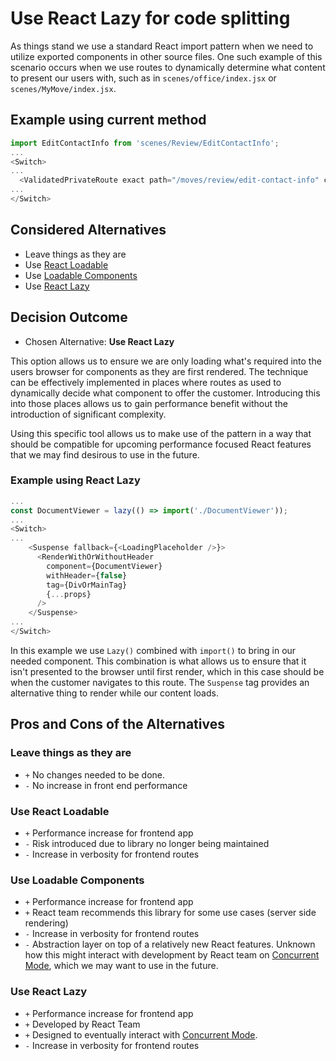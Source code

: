 # Use React Lazy for code splitting

As things stand we use a standard React import pattern when we need to utilize
exported components in other source files. One such example of this scenario occurs when
we use routes to dynamically determine what content to present our users with, such as in
`scenes/office/index.jsx` or `scenes/MyMove/index.jsx`.

## Example using current method

```javascript
import EditContactInfo from 'scenes/Review/EditContactInfo';
...
<Switch>
...
  <ValidatedPrivateRoute exact path="/moves/review/edit-contact-info" component={EditContactInfo} />
...
</Switch>
```

## Considered Alternatives

* Leave things as they are
* Use [React Loadable](https://github.com/jamiebuilds/react-loadable)
* Use [Loadable Components](https://github.com/smooth-code/loadable-components)
* Use [React Lazy](https://reactjs.org/docs/code-splitting.html#reactlazy)

## Decision Outcome

* Chosen Alternative: **Use React Lazy**

This option allows us to ensure we are only loading what's required into the users browser for components as they are
first rendered. The technique can be effectively implemented in places where routes as used to dynamically decide
what component to offer the customer. Introducing this into those places allows us to gain performance benefit without
the introduction of significant complexity.

Using this specific tool allows us to make use of the pattern in a way that should be compatible for upcoming
performance focused React features that we may find desirous to use in the future.

### Example using React Lazy

```javascript
...
const DocumentViewer = lazy(() => import('./DocumentViewer'));
...
<Switch>
...
    <Suspense fallback={<LoadingPlaceholder />}>
      <RenderWithOrWithoutHeader
        component={DocumentViewer}
        withHeader={false}
        tag={DivOrMainTag}
        {...props}
      />
    </Suspense>
...
</Switch>
```

In this example we use `Lazy()` combined with `import()` to bring in our needed component. This combination is what
allows us to ensure that it isn't presented to the browser until first render, which in this case should be when the
customer navigates to this route. The `Suspense` tag provides an alternative thing to render while our content loads.

## Pros and Cons of the Alternatives

### Leave things as they are

* `+` No changes needed to be done.
* `-` No increase in front end performance

### Use React Loadable

* `+` Performance increase for frontend app
* `-` Risk introduced due to library no longer being maintained
* `-` Increase in verbosity for frontend routes

### Use Loadable Components

* `+` Performance increase for frontend app
* `+` React team recommends this library for some use cases (server side rendering)
* `-` Increase in verbosity for frontend routes
* `-` Abstraction layer on top of a relatively new React features. Unknown how this might interact with
development by React team on [Concurrent Mode](https://reactjs.org/docs/concurrent-mode-intro.html), which we
may want to use in the future.

### Use React Lazy

* `+` Performance increase for frontend app
* `+` Developed by React Team
* `+` Designed to eventually interact with [Concurrent Mode](https://reactjs.org/docs/concurrent-mode-intro.html).
* `-` Increase in verbosity for frontend routes
